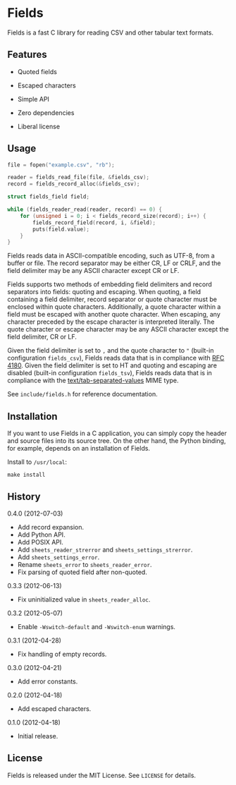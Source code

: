 Fields
======

Fields is a fast C library for reading CSV and other tabular text formats.


Features
--------

  - Quoted fields

  - Escaped characters

  - Simple API

  - Zero dependencies

  - Liberal license


Usage
-----

```c
file = fopen("example.csv", "rb");

reader = fields_read_file(file, &fields_csv);
record = fields_record_alloc(&fields_csv);

struct fields_field field;

while (fields_reader_read(reader, record) == 0) {
    for (unsigned i = 0; i < fields_record_size(record); i++) {
        fields_record_field(record, i, &field);
        puts(field.value);
    }
}
```

Fields reads data in ASCII-compatible encoding, such as UTF-8, from a buffer
or file. The record separator may be either CR, LF or CRLF, and the field
delimiter may be any ASCII character except CR or LF.

Fields supports two methods of embedding field delimiters and record separators
into fields: quoting and escaping. When quoting, a field containing a field
delimiter, record separator or quote character must be enclosed within quote
characters. Additionally, a quote character within a field must be escaped
with another quote character. When escaping, any character preceded by the
escape character is interpreted literally. The quote character or escape
character may be any ASCII character except the field delimiter, CR or LF.

Given the field delimiter is set to `,` and the quote character to `"`
(built-in configuration `fields_csv`), Fields reads data that is in compliance
with [RFC 4180][]. Given the field delimiter is set to HT and quoting and
escaping are disabled (built-in configuration `fields_tsv`), Fields reads data
that is in compliance with the [text/tab-separated-values][TSV] MIME type.

See `include/fields.h` for reference documentation.

  [RFC 4180]: http://tools.ietf.org/html/rfc4180
  [TSV]:      http://www.iana.org/assignments/media-types/text/tab-separated-values


Installation
------------

If you want to use Fields in a C application, you can simply copy the header
and source files into its source tree. On the other hand, the Python binding,
for example, depends on an installation of Fields. 

Install to `/usr/local`:

    make install


History
-------

0.4.0 (2012-07-03)
  - Add record expansion.
  - Add Python API.
  - Add POSIX API.
  - Add `sheets_reader_strerror` and `sheets_settings_strerror`.
  - Add `sheets_settings_error`.
  - Rename `sheets_error` to `sheets_reader_error`.
  - Fix parsing of quoted field after non-quoted.

0.3.3 (2012-06-13)
  - Fix uninitialized value in `sheets_reader_alloc`.

0.3.2 (2012-05-07)
  - Enable `-Wswitch-default` and `-Wswitch-enum` warnings.

0.3.1 (2012-04-28)
  - Fix handling of empty records.

0.3.0 (2012-04-21)
  - Add error constants.

0.2.0 (2012-04-18)
  - Add escaped characters.

0.1.0 (2012-04-18)
  - Initial release.


License
-------

Fields is released under the MIT License. See `LICENSE` for details.
